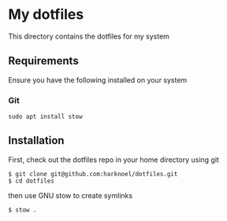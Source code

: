 # My dotfiles

This directory contains the dotfiles for my system

## Requirements

Ensure you have the following installed on your system

### Git

```
sudo apt install stow
```

## Installation

First, check out the dotfiles repo in your home directory using git

```
$ git clone git@github.com:harknoel/dotfiles.git
$ cd dotfiles
```

then use GNU stow to create symlinks

```
$ stow .
```
